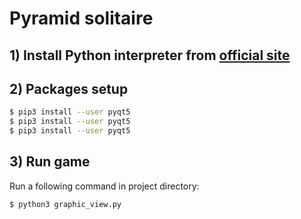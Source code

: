 # Pyramid solitaire

## 1) Install Python interpreter from [official site](https://python.org)

## 2) Packages setup
```bash
$ pip3 install --user pyqt5
$ pip3 install --user pyqt5
$ pip3 install --user pyqt5
```

## 3) Run game
Run a following command in project directory:
```bash
$ python3 graphic_view.py
```
